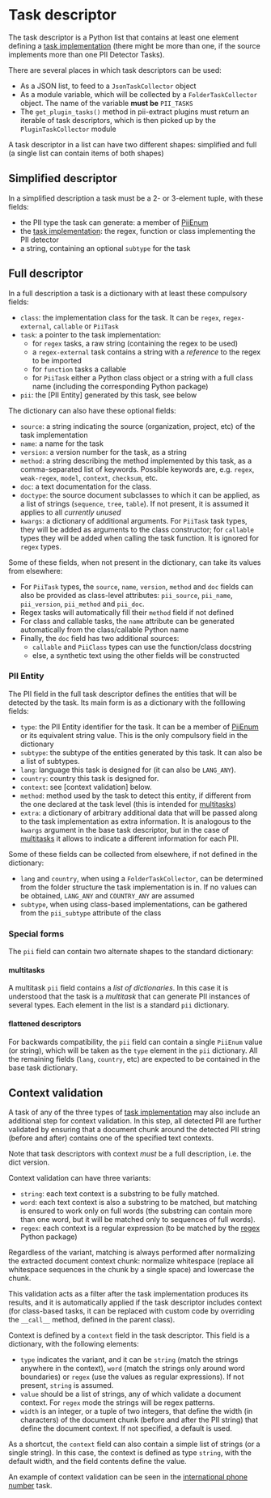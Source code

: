 # Task descriptor

The task descriptor is a Python list that contains at least one element
defining a [task implementation] (there might be more than one, if the source
implements more than one PII Detector Tasks).

There are several places in which task descriptors can be used:
 * As a JSON list, to feed to a `JsonTaskCollector` object
 * As a module variable, which will be collected by a `FolderTaskCollector`
   object. The name of the variable **must be** `PII_TASKS`
 * The `get_plugin_tasks()` method in pii-extract plugins must return an
   iterable of task descriptors, which is then picked up by the
   `PluginTaskCollector` module

A task descriptor in a list can have two different shapes: simplified and
full (a single list can contain items of both shapes)


## Simplified descriptor

In a simplified description a task must be a 2- or 3-element tuple, with
these fields:
 - the PII type the task can generate: a member of [PiiEnum]
 - the [task implementation]: the regex, function or class implementing the PII
   detector
 - a string, containing an optional `subtype` for the task


## Full descriptor

In a full description a task is a dictionary with at least these compulsory
fields:

 * `class`: the implementation class for the task. It can be `regex`,
   `regex-external`, `callable` or `PiiTask`
 * `task`: a pointer to the task implementation:
      - for `regex` tasks, a raw string (containing the regex to be used)
	  - a `regex-external` task contains a string with a _reference_ to the
	    regex to be imported
      - for `function` tasks a callable
	  - for `PiiTask` either a Python class object or a string with a full
	    class name (including the corresponding Python package)
 * `pii`: the [PII Entity] generated by this task, see below

The dictionary can also have these optional fields:

 * `source`: a string indicating the source (organization, project, etc) of
   the task implementation
 * `name`: a name for the task
 * `version`: a version number for the task, as a string
 * `method`: a string describing the method implemented by this task, as a
   comma-separated list of keywords. Possible keywords are, e.g. `regex`,
   `weak-regex`, `model`, `context`, `checksum`, etc.
 * `doc`: a text documentation for the class.
 * `doctype`: the source document subclasses to which it can be applied, as
   a list of strings (`sequence`, `tree`, `table`). If not present,
   it is assumed it applies to all *currently unused*
 * `kwargs`: a dictionary of additional arguments. For `PiiTask` task types,
   they will be added as arguments to the class constructor; for `callable`
   types they will be added when calling the task function. It is ignored
   for `regex` types.

Some of these fields, when not present in the dictionary, can take its values
from elsewhere:
 * For `PiiTask` types, the `source`, `name`, `version`, `method` and
   `doc` fields can also be provided as class-level attributes: `pii_source`,
   `pii_name`, `pii_version`, `pii_method` and `pii_doc`.
 * Regex tasks will automatically fill their `method` field if not defined
 * For class and callable tasks, the `name` attribute can be generated
   automatically from the class/callable Python name
 * Finally, the `doc` field has two additional sources:
    - `callable` and `PiiClass` types can use the function/class docstring
    - else, a synthetic text using the other fields will be constructed


### PII Entity

The PII field in the full task descriptor defines the entities that will be
detected by the task. Its main form is as a dictionary with the folllowing
fields:
 * `type`: the PII Entity identifier for the task. It can be
   a member of [PiiEnum] or its equivalent string value. This is the only
   compulsory field in the dictionary
 * `subtype`: the subtype of the entities generated by this task. It can also
   be a list of subtypes.
 * `lang`: language this task is designed for (it can also be `LANG_ANY`).
 * `country`: country this task is designed for.
 * `context`: see [context validation] below.
 * `method`: method used by the task to detect this entity, if different
   from the one declared at the task level (this is intended for
   [multitasks](#multitasks))
 * `extra`: a dictionary of arbitrary additional data that will be passed
   along to the task implementation as extra information. It is analogous to
   the `kwargs` argument in the base task descriptor, but in the case of
   [multitasks](#multitasks) it allows to indicate a different information
   for each PII.


Some of these fields can be collected from elsewhere, if not defined in the
dictionary:

 * `lang` and `country`, when using a `FolderTaskCollector`, can be
   determined from the folder structure the task implementation is in. If no
   values can be obtained, `LANG_ANY` and `COUNTRY_ANY` are assumed
 * `subtype`, when using class-based implementations, can be gathered from
   the `pii_subtype` attribute of the class


### Special forms

The `pii` field can contain two alternate shapes to the standard dictionary:

#### multitasks

A multitask `pii` field contains a _list of dictionaries_. In this case it is
understood that the task is a  _multitask_ that can generate PII instances of
several types. Each element in the list is a standard `pii` dictionary.

#### flattened descriptors

For backwards compatibility, the `pii` field can contain a single `PiiEnum`
value (or string), which will be taken as the `type` element in the `pii`
dictionary. All the remaining fields (`lang`, `country`, etc) are expected
to be contained in the base task dictionary.


## Context validation

A task of any of the three types of [task implementation] may also include an
additional step for context validation. In this step, all detected PII are
further validated by ensuring that a document chunk around the detected PII
string (before and after) contains one of the specified text contexts.

Note that task descriptors with context *must* be a full description, i.e. the
dict version.

Context validation can have three variants:
 * `string`: each text context is a substring to be fully matched.
 * `word`: each text context is also a substring to be matched, but matching
   is ensured to work only on full words (the substring can contain more than
   one word, but it will be matched only to sequences of full words).
 * `regex`: each context is a regular expression (to be matched by the [regex]
   Python package)

Regardless of the variant, matching is always performed after normalizing
the extracted document context chunk: normalize whitespace (replace all
whitespace sequences in the chunk by a single space) and lowercase the chunk.

This validation acts as a filter after the task implementation produces its
results, and it is automatically applied if the task descriptor includes
context (for class-based tasks, it can be replaced with custom code by
overriding the `__call__` method, defined in the parent class).

Context is defined by a `context` field in the task descriptor. This field
is a dictionary, with the following elements:
 * `type` indicates the variant, and it can be `string` (match the strings
   anywhere in the context), `word` (match the strings only around word
   boundaries) or `regex` (use the values as regular expressions).
   If not present, `string` is assumed.
 * `value` should be a list of strings, any of which validate a document
   context. For `regex` mode the strings will be regex patterns.
 * `width` is an integer, or a tuple of two integers, that define
   the width (in characters) of the document chunk (before and after the PII
   string) that define the document context. If not specified, a default is
   used.

As a shortcut, the `context` field can also contain a simple list of strings
(or a single string). In this case, the context is defined as type `string`,
with the default width, and the field contents define the value.

An example of context validation can be seen in the [international phone
number] task.


[task implementation]: task-implementation.md
[PiiEnum]: http://github.com/piisa/pii-data/src/pii_data/types/piienum.py
[test/unit/lang]: ../test/unit/lang
[international phone number]: ../test/taux/modules/en/any/international_phone_number.py

[ISO 639-1]: https://en.wikipedia.org/wiki/List_of_ISO_639-1_codes
[ISO 3166-1]: https://en.wikipedia.org/wiki/ISO_3166-1_alpha-2
[regex]: https://github.com/mrabarnett/mrab-regex
